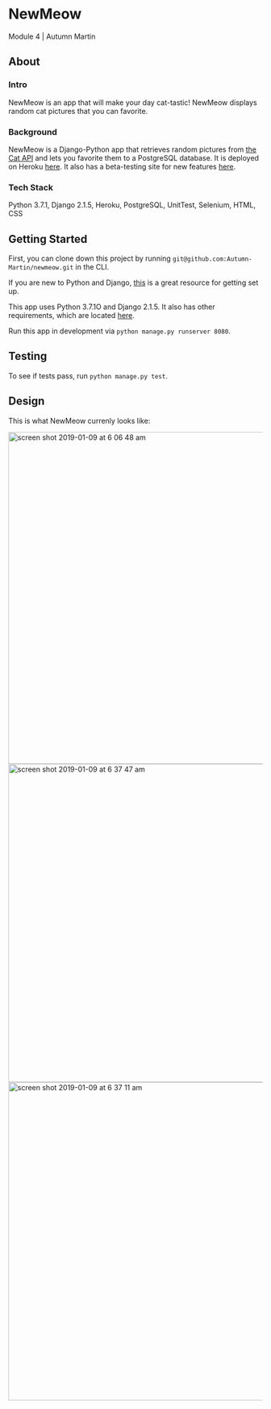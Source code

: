 # NewMeow
Module 4 | Autumn Martin

## About
### Intro
NewMeow is an app that will make your day cat-tastic! NewMeow displays random cat pictures that you can favorite.

### Background
NewMeow is a Django-Python app that retrieves random pictures from [the Cat API](https://thecatapi.com/) and lets you favorite them to a PostgreSQL database. It is deployed on Heroku [here](https://newmeow.herokuapp.com/). It also has a beta-testing site for new features [here](https://beta-newmeow.herokuapp.com/).

### Tech Stack
Python 3.7.1, Django 2.1.5, Heroku, PostgreSQL, UnitTest, Selenium, HTML, CSS

## Getting Started

First, you can clone down this project by running `git@github.com:Autumn-Martin/newmeow.git` in the CLI.

If you are new to Python and Django, [this](https://realpython.com/django-setup/) is a great resource for getting set up.

This app uses Python 3.7.1O and Django 2.1.5. It also has other requirements, which are located [here](https://github.com/Autumn-Martin/newmeow/blob/master/requirements.txt).

Run this app in development via `python manage.py runserver 8080`.

## Testing
To see if tests pass, run `python manage.py test`.

## Design
This is what NewMeow currenly looks like: 

<img width="658" alt="screen shot 2019-01-09 at 6 06 48 am" src="https://user-images.githubusercontent.com/36902512/50902493-3c79f500-13d8-11e9-82a6-d5ac278f30b2.png">

<img width="631" alt="screen shot 2019-01-09 at 6 37 47 am" src="https://user-images.githubusercontent.com/36902512/50903822-fa52b280-13db-11e9-974b-8080b42f93f8.png">

<img width="631" alt="screen shot 2019-01-09 at 6 37 11 am" src="https://user-images.githubusercontent.com/36902512/50903829-ffaffd00-13db-11e9-88c0-c20140788994.png">
